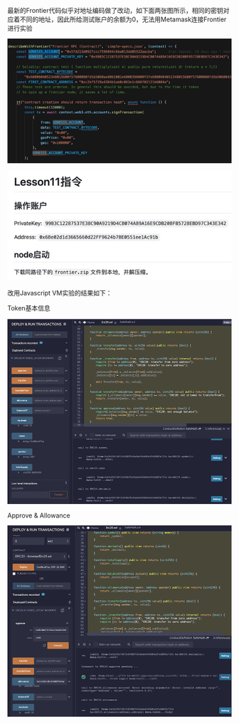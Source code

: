 最新的Frontier代码似乎对地址编码做了改动，如下面两张图所示，相同的密钥对应着不同的地址，因此所给测试账户的余额为0，无法用Metamask连接Frontier进行实验

![Screenshot](./Frontier.JPG)

![Screenshot](./Instructions.JPG)

改用Javascript VM实验的结果如下：

Token基本信息

![Screenshot](./ERC20.png)

Approve & Allowance

![screenshot](./Approve.png)